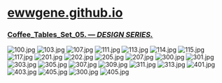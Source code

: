 
# [ewwgene.github.io](https://ewwgene.github.io/)
### [Coffee_Tables_Set_05. — _DESIGN SERIES._](https://ewwgene.github.io/Coffee_Tables_Set_05)
<a id="100"></a> ![100.jpg](https://ewwgene.github.io/Coffee_Tables_Set_05/100.jpg)
<a id="103"></a> ![103.jpg](https://ewwgene.github.io/Coffee_Tables_Set_05/103.jpg)
<a id="107"></a> ![107.jpg](https://ewwgene.github.io/Coffee_Tables_Set_05/107.jpg)
<a id="111"></a> ![111.jpg](https://ewwgene.github.io/Coffee_Tables_Set_05/111.jpg)
<a id="113"></a> ![113.jpg](https://ewwgene.github.io/Coffee_Tables_Set_05/113.jpg)
<a id="114"></a> ![114.jpg](https://ewwgene.github.io/Coffee_Tables_Set_05/114.jpg)
<a id="115"></a> ![115.jpg](https://ewwgene.github.io/Coffee_Tables_Set_05/115.jpg)
<a id="117"></a> ![117.jpg](https://ewwgene.github.io/Coffee_Tables_Set_05/117.jpg)
<a id="201m"></a> ![201.jpg](https://ewwgene.github.io/Coffee_Tables_Set_05/Making/201.jpg)
<a id="202m"></a> ![202.jpg](https://ewwgene.github.io/Coffee_Tables_Set_05/Making/202.jpg)
<a id="205m"></a> ![205.jpg](https://ewwgene.github.io/Coffee_Tables_Set_05/Making/205.jpg)
<a id="207m"></a> ![207.jpg](https://ewwgene.github.io/Coffee_Tables_Set_05/Making/207.jpg)
<a id="300m"></a> ![300.jpg](https://ewwgene.github.io/Coffee_Tables_Set_05/Making/300.jpg)
<a id="301m"></a> ![301.jpg](https://ewwgene.github.io/Coffee_Tables_Set_05/Making/301.jpg)
<a id="303m"></a> ![303.jpg](https://ewwgene.github.io/Coffee_Tables_Set_05/Making/303.jpg)
<a id="305m"></a> ![305.jpg](https://ewwgene.github.io/Coffee_Tables_Set_05/Making/305.jpg)
<a id="307m"></a> ![307.jpg](https://ewwgene.github.io/Coffee_Tables_Set_05/Making/307.jpg)
<a id="309m"></a> ![309.jpg](https://ewwgene.github.io/Coffee_Tables_Set_05/Making/309.jpg)
<a id="311m"></a> ![311.jpg](https://ewwgene.github.io/Coffee_Tables_Set_05/Making/311.jpg)
<a id="313m"></a> ![313.jpg](https://ewwgene.github.io/Coffee_Tables_Set_05/Making/313.jpg)
<a id="401m"></a> ![401.jpg](https://ewwgene.github.io/Coffee_Tables_Set_05/Making/401.jpg)
<a id="403m"></a> ![403.jpg](https://ewwgene.github.io/Coffee_Tables_Set_05/Making/403.jpg)
<a id="405m"></a> ![405.jpg](https://ewwgene.github.io/Coffee_Tables_Set_05/Making/405.jpg)
<a id="300"></a> ![300.jpg](https://ewwgene.github.io/Coffee_Tables_Set_05/300.jpg)
<a id="405"></a> ![405.jpg](https://ewwgene.github.io/Coffee_Tables_Set_05/405.jpg)

